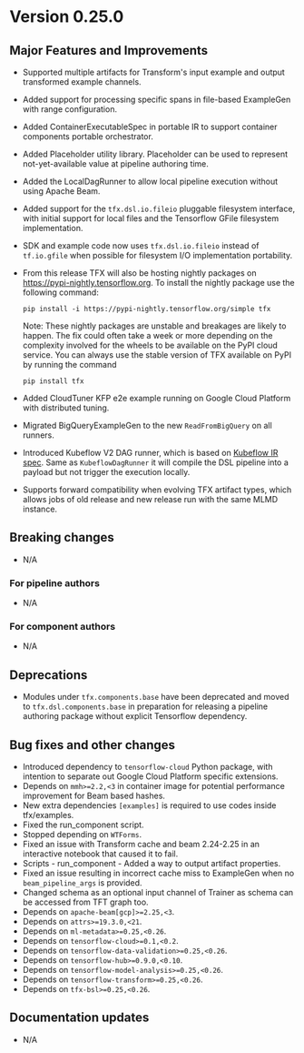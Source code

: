 # Version 0.25.0

## Major Features and Improvements

*   Supported multiple artifacts for Transform's input example and output
    transformed example channels.
*   Added support for processing specific spans in file-based ExampleGen with
    range configuration.
*   Added ContainerExecutableSpec in portable IR to support container components
    portable orchestrator.
*   Added Placeholder utility library. Placeholder can be used to represent
    not-yet-available value at pipeline authoring time.
*   Added the LocalDagRunner to allow local pipeline execution without using
    Apache Beam.
*   Added support for the `tfx.dsl.io.fileio` pluggable filesystem interface,
    with initial support for local files and the Tensorflow GFile filesystem
    implementation.
*   SDK and example code now uses `tfx.dsl.io.fileio` instead of `tf.io.gfile`
    when possible for filesystem I/O implementation portability.
*   From this release TFX will also be hosting nightly packages on
    https://pypi-nightly.tensorflow.org. To install the nightly package use the
    following command:

    ```
    pip install -i https://pypi-nightly.tensorflow.org/simple tfx
    ```
    Note: These nightly packages are unstable and breakages are likely to happen.
    The fix could often take a week or more depending on the complexity
    involved for the wheels to be available on the PyPI cloud service. You can
    always use the stable version of TFX available on PyPI by running the
    command
    ```
    pip install tfx
    ```
*   Added CloudTuner KFP e2e example running on Google Cloud Platform with
    distributed tuning.
*   Migrated BigQueryExampleGen to the new `ReadFromBigQuery` on all runners.
*   Introduced Kubeflow V2 DAG runner, which is based on
    [Kubeflow IR spec](https://github.com/kubeflow/pipelines/blob/master/api/v2alpha1/pipeline_spec.proto).
    Same as `KubeflowDagRunner` it will compile the DSL pipeline into a payload
    but not trigger the execution locally.
*   Supports forward compatibility when evolving TFX artifact types, which
    allows jobs of old release and new release run with the same MLMD instance.

## Breaking changes

*   N/A

### For pipeline authors

*   N/A

### For component authors

*   N/A

## Deprecations

*   Modules under `tfx.components.base` have been deprecated and moved to
    `tfx.dsl.components.base` in preparation for releasing a pipeline authoring
    package without explicit Tensorflow dependency.

## Bug fixes and other changes

*   Introduced dependency to `tensorflow-cloud` Python package, with intention
    to separate out Google Cloud Platform specific extensions.
*   Depends on `mmh>=2.2,<3` in container image for potential performance
    improvement for Beam based hashes.
*   New extra dependencies `[examples]` is required to use codes inside
    tfx/examples.
*   Fixed the run_component script.
*   Stopped depending on `WTForms`.
*   Fixed an issue with Transform cache and beam 2.24-2.25 in an interactive
    notebook that caused it to fail.
*   Scripts - run_component - Added a way to output artifact properties.
*   Fixed an issue resulting in incorrect cache miss to ExampleGen when no
    `beam_pipeline_args` is provided.
*   Changed schema as an optional input channel of Trainer as schema can be
    accessed from TFT graph too.
*   Depends on `apache-beam[gcp]>=2.25,<3`.
*   Depends on `attrs>=19.3.0,<21`.
*   Depends on `ml-metadata>=0.25,<0.26`.
*   Depends on `tensorflow-cloud>=0.1,<0.2`.
*   Depends on `tensorflow-data-validation>=0.25,<0.26`.
*   Depends on `tensorflow-hub>=0.9.0,<0.10`.
*   Depends on `tensorflow-model-analysis>=0.25,<0.26`.
*   Depends on `tensorflow-transform>=0.25,<0.26`.
*   Depends on `tfx-bsl>=0.25,<0.26`.

## Documentation updates

*   N/A
